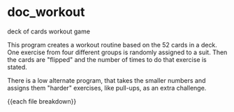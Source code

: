# doc_workout
deck of cards workout game

This program creates a workout routine based on the 52 cards in a deck. 
One exercise from four different groups is randomly assigned to a suit.
Then the cards are "flipped" and the number of times to do that exercise is stated. 

There is a low alternate program, that takes the smaller numbers and assigns them "harder" exercises, 
  like pull-ups, as an extra challenge.
  
{{each file breakdown}}

